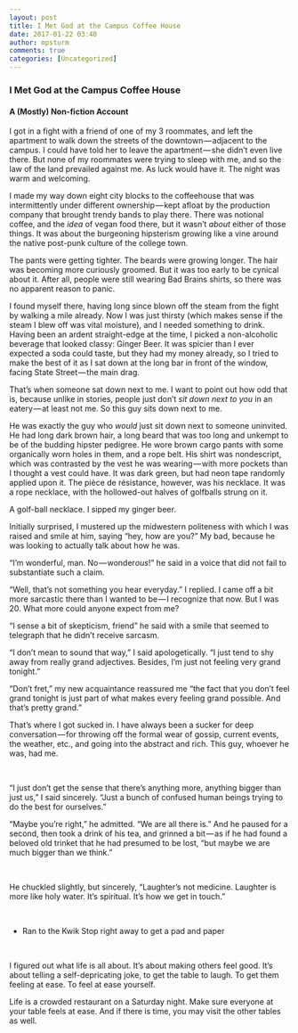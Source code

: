 ```yaml
---
layout: post
title: I Met God at the Campus Coffee House
date: 2017-01-22 03:40
author: mpsturm
comments: true
categories: [Uncategorized]
---
```



<h3>I Met God at the Campus Coffee House</h3>
<h4>A (Mostly) Non-fiction Account</h4>
<p>I got in a fight with a friend of one of my 3 roommates, and left the apartment to walk down the streets of the downtown — adjacent to the campus. I could have told her to leave the apartment — she didn’t even live there. But none of my roommates were trying to sleep with me, and so the law of the land prevailed against me. As luck would have it. The night was warm and welcoming.</p>
<p>I made my way down eight city blocks to the coffeehouse that was intermittently under different ownership — kept afloat by the production company that brought trendy bands to play there. There was notional coffee, and the <em>idea</em> of vegan food there, but it wasn’t <em>about</em> either of those things. It was about the burgeoning hipsterism growing like a vine around the native post-punk culture of the college town.</p>
<p>The pants were getting tighter. The beards were growing longer. The hair was becoming more curiously groomed. But it was too early to be cynical about it. After all, people were still wearing Bad Brains shirts, so there was no apparent reason to panic.</p>
<p>I found myself there, having long since blown off the steam from the fight by walking a mile already. Now I was just thirsty (which makes sense if the steam I blew off was vital moisture), and I needed something to drink. Having been an ardent straight-edge at the time, I picked a non-alcoholic beverage that looked classy: Ginger Beer. It was spicier than I ever expected a soda could taste, but they had my money already, so I tried to make the best of it as I sat down at the long bar in front of the window, facing State Street — the main drag.</p>
<p>That’s when someone sat down next to me. I want to point out how odd that is, because unlike in stories, people just don’t <em>sit down next to you </em>in an eatery — at least not me. So this guy sits down next to me. </p>
<p>He was exactly the guy who <em>would </em>just sit down next to someone uninvited. He had long dark brown hair, a long beard that was too long and unkempt to be of the budding hipster pedigree. He wore brown cargo pants with some organically worn holes in them, and a rope belt. His shirt was nondescript, which was contrasted by the vest he was wearing — with more pockets than I thought a vest could have. It was dark green, but had neon tape randomly applied upon it. The pièce de résistance, however, was his necklace. It was a rope necklace, with the hollowed-out halves of golfballs strung on it.</p>
<p>A golf-ball necklace. I sipped my ginger beer.</p>
<p>Initially surprised, I mustered up the midwestern politeness with which I was raised and smile at him, saying “hey, how are you?” My bad, because he was looking to actually talk about how he was.</p>
<p>“I’m wonderful, man. No — wonder<em>ous</em>!” he said in a voice that did not fail to substantiate such a claim.</p>
<p>“Well, that’s not something you hear everyday.” I replied. I came off a bit more sarcastic there than I wanted to be — I recognize that now. But I was 20. What more could anyone expect from me?</p>
<p>“I sense a bit of skepticism, friend” he said with a smile that seemed to telegraph that he didn’t receive sarcasm.</p>
<p>“I don’t mean to sound that way,” I said apologetically. “I just tend to shy away from really grand adjectives. Besides, I’m just not feeling very grand tonight.”</p>
<p>“Don’t fret,” my new acquaintance reassured me “the fact that you don’t feel grand tonight is just part of what makes every feeling grand possible. And that’s pretty grand.”</p>
<p>That’s where I got sucked in. I have always been a sucker for deep conversation — for throwing off the formal wear of gossip, current events, the weather, etc., and going into the abstract and rich. This guy, whoever he was, had me. </p>
<p><br></p>
<p>“I just don’t get the sense that there’s anything more, anything bigger than just us,” I said sincerely. “Just a bunch of confused human beings trying to do the best for ourselves.”</p>
<p>“Maybe you’re right,” he admitted. “We are all there is.” And he paused for a second, then took a drink of his tea, and grinned a bit — as if he had found a beloved old trinket that he had presumed to be lost, “but maybe we are much bigger than we think.”</p>
<p><br></p>
<p>He chuckled slightly, but sincerely, “Laughter’s not medicine. Laughter is more like holy water. It’s spiritual. It’s how we get in touch.”</p>
<p><br></p>
<ul><li>Ran to the Kwik Stop right away to get a pad and paper</li></ul>
<p><br></p>
<p>I figured out what life is all about. It’s about making others feel good. It’s about telling a self-depricating joke, to get the table to laugh. To get them feeling at ease. To feel at ease yourself.</p>
<p>Life is a crowded restaurant on a Saturday night. Make sure everyone at your table feels at ease. And if there is time, you may visit the other tables as well.</p>


